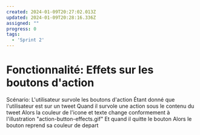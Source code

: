 ```yaml
---
created: 2024-01-09T20:27:02.013Z
updated: 2024-01-09T20:28:16.336Z
assigned: ""
progress: 0
tags:
  - 'Sprint 2'
---
```


# Fonctionnalité: Effets sur les boutons d'action

Scénario: L'utilisateur survole les boutons d'action
  Étant donné que l'utilisateur est sur un tweet
  Quand il survole une action sous le contenu du tweet
  Alors la couleur de l'icone et texte change conformement à l'illustration "action-button-effects.gif"
  Et quand il quitte le bouton
  Alors le bouton reprend sa couleur de depart

